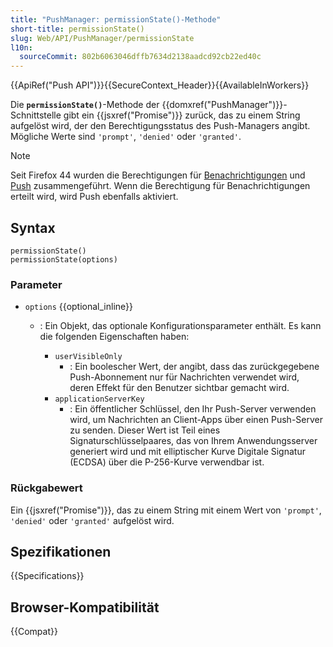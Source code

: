 ```yaml
---
title: "PushManager: permissionState()-Methode"
short-title: permissionState()
slug: Web/API/PushManager/permissionState
l10n:
  sourceCommit: 802b6063046dffb7634d2138aadcd92cb22ed40c
---
```


{{ApiRef("Push API")}}{{SecureContext_Header}}{{AvailableInWorkers}}

Die **`permissionState()`**-Methode der {{domxref("PushManager")}}-Schnittstelle gibt ein {{jsxref("Promise")}} zurück, das zu einem String aufgelöst wird, der den Berechtigungsstatus des Push-Managers angibt. Mögliche Werte sind `'prompt'`, `'denied'` oder `'granted'`.

> [!NOTE]
> Seit Firefox 44 wurden die Berechtigungen für [Benachrichtigungen](/de/docs/Web/API/Notifications_API) und [Push](/de/docs/Web/API/Push_API) zusammengeführt. Wenn die Berechtigung für Benachrichtigungen erteilt wird, wird Push ebenfalls aktiviert.

## Syntax

```js-nolint
permissionState()
permissionState(options)
```

### Parameter

- `options` {{optional_inline}}

  - : Ein Objekt, das optionale Konfigurationsparameter enthält. Es kann die folgenden Eigenschaften haben:

    - `userVisibleOnly`
      - : Ein boolescher Wert, der angibt, dass das zurückgegebene Push-Abonnement nur für Nachrichten verwendet wird, deren Effekt für den Benutzer sichtbar gemacht wird.
    - `applicationServerKey`
      - : Ein öffentlicher Schlüssel, den Ihr Push-Server verwenden wird, um Nachrichten an Client-Apps über einen Push-Server zu senden. Dieser Wert ist Teil eines Signaturschlüsselpaares, das von Ihrem Anwendungsserver generiert wird und mit elliptischer Kurve Digitale Signatur (ECDSA) über die P-256-Kurve verwendbar ist.

### Rückgabewert

Ein {{jsxref("Promise")}}, das zu einem String mit einem Wert von `'prompt'`, `'denied'` oder `'granted'` aufgelöst wird.

## Spezifikationen

{{Specifications}}

## Browser-Kompatibilität

{{Compat}}
